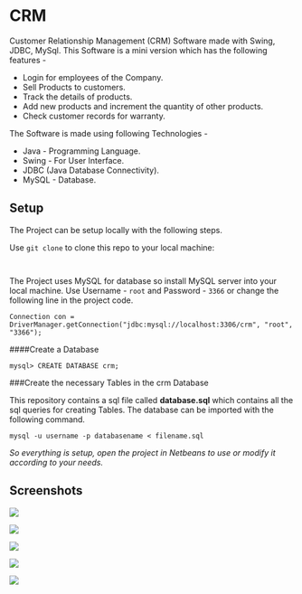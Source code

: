 CRM
===

Customer Relationship Management (CRM) Software made with Swing, JDBC, MySql. This Software is a mini version which has the following features - 
- Login for employees of the Company.
- Sell Products to customers.
- Track the details of products.
- Add new products and increment the quantity of other products.
- Check customer records for warranty.

The Software is made using following Technologies - 
- Java - Programming Language.
- Swing - For User Interface.
- JDBC (Java Database Connectivity).
- MySQL - Database.

## Setup

The Project can be setup locally with the following steps.

Use `git clone` to clone this repo to your local machine:
```
  
```

The Project uses MySQL for database so install MySQL server into your local machine.
Use Username - `root` and Password - `3366` or change the following line in the project code.

```
Connection con = DriverManager.getConnection("jdbc:mysql://localhost:3306/crm", "root", "3366");
```

####Create a Database
```
mysql> CREATE DATABASE crm;
```
###Create the necessary Tables in the crm Database

This repository contains a sql file called **database.sql** which contains all the sql queries for creating Tables. The database can be imported with the following command.

```
mysql -u username -p databasename < filename.sql
```

_So everything is setup, open the project in Netbeans to use or modify it according to your needs._

## Screenshots

![](http://i.imgur.com/WPnfYJU.png)

![](http://i.imgur.com/ENl7OEo.png)

![](http://i.imgur.com/2xPGPnj.png)

![](http://i.imgur.com/Sl4aeK0.png)

![](http://i.imgur.com/N8BlF0s.png)
